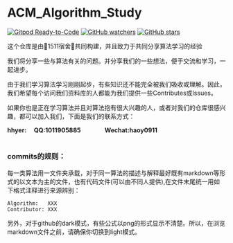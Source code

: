 # ACM_Algorithm_Study
[![Gitpod Ready-to-Code](https://img.shields.io/badge/Gitpod-Ready--to--Code-brightgreen?logo=gitpod&style=flat-square)](https://gitpod.io/#https://github.com/hhy-huang/ACM_Algorithm_Study)
[![GitHub watchers](https://img.shields.io/github/watchers/hhy-huang/ACM_Algorithm_Study.svg?style=social&label=Watch)](https://github.com/hhy-huang/ACM_Algorithm_Study)
[![GitHub stars](https://img.shields.io/github/stars/hhy-huang/ACM_Algorithm_Study.svg?style=social&label=Stars)](https://github.com/hhy-huang/ACM_Algorithm_Study)

这个仓库是由🌟1511宿舍🌟共同构建，并且致力于共同分享算法学习的经验

我们将分享一些与算法有关的问题。并分享我们的一些想法，便于交流和学习，一起进步。

由于我们学习算法学习刚刚起步，有些知识还不能完全被我们吸收或理解。因此，我们希望每个访问我们资料库的人都能为我们提供一些Contributes或Issues。

如果你也是正在学习算法并且对算法抱有很大兴趣的人，或者对我们的仓库很感兴趣，都可以加入我们，下面是我们的联系方式：

****hhyer:&emsp; QQ:1011905885 &emsp; &emsp; &emsp; Wechat:haoy0911****
#

### commits的规则：

每一类算法用一文件夹承载，对于同一算法的描述与解释最好既有markdown等形式的以文本为主的文件，也有代码文件(可以由不同人提供),在文件末尾统一用如下格式注释进行来源辨别：

```
Algorithm:   XXX
Contributor: XXX
```
另外，对于github的dark模式，有些公式以png的形式显示不清楚。所以，在浏览markdown文件之前，请确保你切换到light模式。
